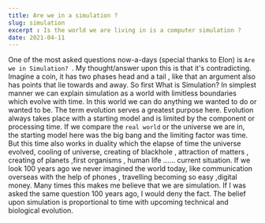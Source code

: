 ```yaml
---
title: Are we in a simulation ?
slug: simulation
excerpt : Is the world we are living in is a computer simulation ?
date: 2021-04-11
---
```



      
One of the most asked questions now-a-days (special thanks to Elon) is `Are we in Simulation? `. My thought/answer upon this is that it's contradicting. Imagine a coin, it has two phases head and a tail , like that an argument also has points that lie towards and away. 
So first What is Simulation?
In simplest manner we can explain simulation as a world with limitless boundaries which evolve with time. In this world we can do anything we wanted to do or wanted to be.
The term evolution serves a greatest purpose here. Evolution always takes place with a starting model and is limited by the component or processing time. If we compare the `real world` or the universe we are in, the starting model here was the big bang and the limiting factor was time. But this time also works in duality which the elapse of time the universe evolved, cooling of universe, creating of blackhole , attraction of matters , creating of planets ,first organisms , human life …… current situation. If we look 100 years ago we never imagined the world today, like communication overseas with the help of phones , travelling becoming so easy ,digital money. Many times this makes me believe that we are simulation. If I was asked the same question 100 years ago, I would deny the fact. The belief upon simulation is proportional to time with upcoming technical and biological evolution.
